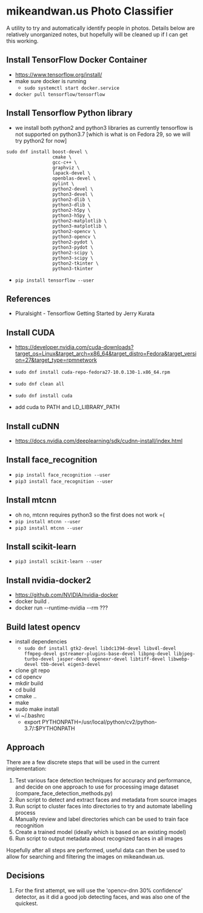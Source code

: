 # mikeandwan.us Photo Classifier

A utility to try and automatically identify people in photos.  Details below are relatively unorganized notes, but hopefully will be cleaned up if I can get this working.

## Install TensorFlow Docker Container

- https://www.tensorflow.org/install/
- make sure docker is running
    - `sudo systemctl start docker.service`
- `docker pull tensorflow/tensorflow`

## Install Tensorflow Python library

- we install both python2 and python3 libraries as currently tensorflow is not supported on python3.7 [which is what is on Fedora 29, so we will try python2 for now]

```
sudo dnf install boost-devel \
                 cmake \
                 gcc-c++ \
                 graphviz \
                 lapack-devel \
                 openblas-devel \
                 pylint \
                 python2-devel \
                 python3-devel \
                 python2-dlib \
                 python3-dlib \
                 python2-h5py \
                 python3-h5py \
                 python2-matplotlib \
                 python3-matplotlib \
                 python2-opencv \
                 python3-opencv \
                 python2-pydot \
                 python3-pydot \
                 python2-scipy \
                 python3-scipy \
                 python2-tkinter \
                 python3-tkinter
```

- `pip install tensorflow --user`

## References

- Pluralsight - Tensorflow Getting Started by Jerry Kurata

## Install CUDA

- https://developer.nvidia.com/cuda-downloads?target_os=Linux&target_arch=x86_64&target_distro=Fedora&target_version=27&target_type=rpmnetwork
- `sudo dnf install cuda-repo-fedora27-10.0.130-1.x86_64.rpm`
- `sudo dnf clean all`
- `sudo dnf install cuda`

- add cuda to PATH and LD_LIBRARY_PATH

## Install cuDNN

- https://docs.nvidia.com/deeplearning/sdk/cudnn-install/index.html

## Install face_recognition

- `pip install face_recognition --user`
- `pip3 install face_recognition --user`

## Install mtcnn

- oh no, mtcnn requires python3 so the first does not work =(
- `pip install mtcnn --user`
- `pip3 install mtcnn --user`

## Install scikit-learn

- `pip3 install scikit-learn --user`

## Install nvidia-docker2

- https://github.com/NVIDIA/nvidia-docker
- docker build .
- docker run --runtime-nvidia --rm ???

## Build latest opencv

  - install dependencies
    - `sudo dnf install gtk2-devel libdc1394-devel libv4l-devel ffmpeg-devel gstreamer-plugins-base-devel libpng-devel libjpeg-turbo-devel jasper-devel openexr-devel libtiff-devel libwebp-devel tbb-devel eigen3-devel`
  - clone git repo
  - cd opencv
  - mkdir build
  - cd build
  - cmake ..
  - make
  - sudo make install
  - vi ~/.bashrc
    - export PYTHONPATH=/usr/local/python/cv2/python-3.7/:$PYTHONPATH


## Approach

There are a few discrete steps that will be used in the current implementation:

1. Test various face detection techniques for accuracy and performance, and decide on one approach to use for processing image dataset  (compare_face_detection_methods.py)
2. Run script to detect and extract faces and metadata from source images
3. Run script to cluster faces into directories to try and automate labelling process
4. Manually review and label directories which can be used to train face recognition
5. Create a trained model (ideally which is based on an existing model)
6. Run script to output metadata about recognized faces in all images

Hopefully after all steps are performed, useful data can then be used to allow for searching and filtering the images on mikeandwan.us.

## Decisions

1. For the first attempt, we will use the 'opencv-dnn 30% confidence' detector, as it did a good job detecting faces, and was also one of the quickest.
